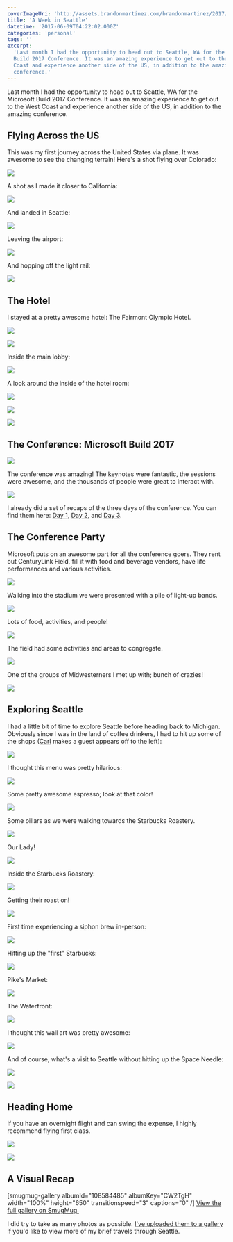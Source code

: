 ```yaml
---
coverImageUri: 'http://assets.brandonmartinez.com/brandonmartinez/2017/06/MartinezMedia-20170513235-Proof-LQ-1000x563.jpg'
title: 'A Week in Seattle'
datetime: '2017-06-09T04:22:02.000Z'
categories: 'personal'
tags: ''
excerpt:
  'Last month I had the opportunity to head out to Seattle, WA for the Microsoft
  Build 2017 Conference. It was an amazing experience to get out to the West
  Coast and experience another side of the US, in addition to the amazing
  conference.'
---
```


Last month I had the opportunity to head out to Seattle, WA for the Microsoft
Build 2017 Conference. It was an amazing experience to get out to the West Coast
and experience another side of the US, in addition to the amazing conference.

## Flying Across the US

This was my first journey across the United States via plane. It was awesome to
see the changing terrain! Here's a shot flying over Colorado:

[![](http://assets.brandonmartinez.com/brandonmartinez/2017/06/MartinezMedia-20170509021-Proof-LQ-1200x1600.jpg)](http://assets.brandonmartinez.com/brandonmartinez/2017/06/MartinezMedia-20170509021-Proof-LQ.jpg)

A shot as I made it closer to California:

[![](http://assets.brandonmartinez.com/brandonmartinez/2017/06/MartinezMedia-20170509027-Proof-LQ-1200x900.jpg)](http://assets.brandonmartinez.com/brandonmartinez/2017/06/MartinezMedia-20170509027-Proof-LQ.jpg)

And landed in Seattle:

[![](http://assets.brandonmartinez.com/brandonmartinez/2017/06/MartinezMedia-20170509088-Proof-LQ-1200x900.jpg)](http://assets.brandonmartinez.com/brandonmartinez/2017/06/MartinezMedia-20170509088-Proof-LQ.jpg)

Leaving the airport:

[![](http://assets.brandonmartinez.com/brandonmartinez/2017/06/MartinezMedia-20170509106-Proof-LQ-1200x900.jpg)](http://assets.brandonmartinez.com/brandonmartinez/2017/06/MartinezMedia-20170509106-Proof-LQ.jpg)

And hopping off the light rail:

[![](http://assets.brandonmartinez.com/brandonmartinez/2017/06/MartinezMedia-20170509116-Proof-LQ-1200x900.jpg)](http://assets.brandonmartinez.com/brandonmartinez/2017/06/MartinezMedia-20170509116-Proof-LQ.jpg)

## The Hotel

I stayed at a pretty awesome hotel: The Fairmont Olympic Hotel.

[![](http://assets.brandonmartinez.com/brandonmartinez/2017/06/MartinezMedia-20170509123-Proof-LQ-1200x1600.jpg)](http://assets.brandonmartinez.com/brandonmartinez/2017/06/MartinezMedia-20170509123-Proof-LQ.jpg)

[![](http://assets.brandonmartinez.com/brandonmartinez/2017/06/MartinezMedia-20170509125-Proof-LQ-1200x900.jpg)](http://assets.brandonmartinez.com/brandonmartinez/2017/06/MartinezMedia-20170509125-Proof-LQ.jpg)

Inside the main lobby:

[![](http://assets.brandonmartinez.com/brandonmartinez/2017/06/MartinezMedia-20170509128-Proof-LQ-1200x900.jpg)](http://assets.brandonmartinez.com/brandonmartinez/2017/06/MartinezMedia-20170509128-Proof-LQ.jpg)

A look around the inside of the hotel room:

[![](http://assets.brandonmartinez.com/brandonmartinez/2017/06/MartinezMedia-20170509133-Proof-LQ-1200x540.jpg)](http://assets.brandonmartinez.com/brandonmartinez/2017/06/MartinezMedia-20170509133-Proof-LQ.jpg)

[![](http://assets.brandonmartinez.com/brandonmartinez/2017/06/MartinezMedia-20170509139-Proof-LQ-1200x900.jpg)](http://assets.brandonmartinez.com/brandonmartinez/2017/06/MartinezMedia-20170509139-Proof-LQ.jpg)

[![](http://assets.brandonmartinez.com/brandonmartinez/2017/06/MartinezMedia-20170509140-Proof-LQ-1200x1600.jpg)](http://assets.brandonmartinez.com/brandonmartinez/2017/06/MartinezMedia-20170509140-Proof-LQ.jpg)

## The Conference: Microsoft Build 2017

[![](http://assets.brandonmartinez.com/brandonmartinez/2017/06/MartinezMedia-20170510156-Proof-LQ-1200x1600.jpg)](http://assets.brandonmartinez.com/brandonmartinez/2017/06/MartinezMedia-20170510156-Proof-LQ.jpg)

The conference was amazing! The keynotes were fantastic, the sessions were
awesome, and the thousands of people were great to interact with.

[![](http://assets.brandonmartinez.com/brandonmartinez/2017/06/MartinezMedia-20170510162-Proof-LQ-1200x1600.jpg)](http://assets.brandonmartinez.com/brandonmartinez/2017/06/MartinezMedia-20170510162-Proof-LQ.jpg)

I already did a set of recaps of the three days of the conference. You can find
them here:
[Day 1](https://www.brandonmartinez.com/2017/05/11/microsoft-build-2017-day-1-recap/),
[Day 2](https://www.brandonmartinez.com/2017/05/12/microsoft-build-2017-day-2-recap/),
and
[Day 3](https://www.brandonmartinez.com/2017/05/12/microsoft-build-2017-day-3-recap/).

## The Conference Party

Microsoft puts on an awesome part for all the conference goers. They rent out
CenturyLink Field, fill it with food and beverage vendors, have life
performances and various activities.

[![](http://assets.brandonmartinez.com/brandonmartinez/2017/06/MartinezMedia-20170511009-3-Proof-LQ-1200x1600.jpg)](http://assets.brandonmartinez.com/brandonmartinez/2017/06/MartinezMedia-20170511009-3-Proof-LQ.jpg)

Walking into the stadium we were presented with a pile of light-up bands.

[![](http://assets.brandonmartinez.com/brandonmartinez/2017/06/MartinezMedia-20170511017-3-Proof-LQ-1200x1600.jpg)](http://assets.brandonmartinez.com/brandonmartinez/2017/06/MartinezMedia-20170511017-3-Proof-LQ.jpg)

Lots of food, activities, and people!

[![](http://assets.brandonmartinez.com/brandonmartinez/2017/06/MartinezMedia-20170511025-3-Proof-LQ-1200x900.jpg)](http://assets.brandonmartinez.com/brandonmartinez/2017/06/MartinezMedia-20170511025-3-Proof-LQ.jpg)

The field had some activities and areas to congregate.

[![](http://assets.brandonmartinez.com/brandonmartinez/2017/06/MartinezMedia-20170511043-3-Proof-LQ-1200x900.jpg)](http://assets.brandonmartinez.com/brandonmartinez/2017/06/MartinezMedia-20170511043-3-Proof-LQ.jpg)

One of the groups of Midwesterners I met up with; bunch of crazies!

[![](http://assets.brandonmartinez.com/brandonmartinez/2017/06/MartinezMedia-20170511050-3-Proof-LQ-1200x901.jpg)](http://assets.brandonmartinez.com/brandonmartinez/2017/06/MartinezMedia-20170511050-3-Proof-LQ.jpg)

## Exploring Seattle

I had a little bit of time to explore Seattle before heading back to Michigan.
Obviously since I was in the land of coffee drinkers, I had to hit up some of
the shops ([Carl](http://caschw.com/) makes a guest appears off to the left):

[![](http://assets.brandonmartinez.com/brandonmartinez/2017/06/MartinezMedia-20170512002-Proof-LQ-1200x900.jpg)](http://assets.brandonmartinez.com/brandonmartinez/2017/06/MartinezMedia-20170512002-Proof-LQ.jpg)

I thought this menu was pretty hilarious:

[![](http://assets.brandonmartinez.com/brandonmartinez/2017/06/MartinezMedia-20170512006-Proof-LQ-1200x1600.jpg)](http://assets.brandonmartinez.com/brandonmartinez/2017/06/MartinezMedia-20170512006-Proof-LQ.jpg)

Some pretty awesome espresso; look at that color!

[![](http://assets.brandonmartinez.com/brandonmartinez/2017/06/MartinezMedia-20170512009-Proof-LQ-1200x1600.jpg)](http://assets.brandonmartinez.com/brandonmartinez/2017/06/MartinezMedia-20170512009-Proof-LQ.jpg)

Some pillars as we were walking towards the Starbucks Roastery.

[![](http://assets.brandonmartinez.com/brandonmartinez/2017/06/MartinezMedia-20170512018-2-Proof-LQ-1200x1600.jpg)](http://assets.brandonmartinez.com/brandonmartinez/2017/06/MartinezMedia-20170512018-2-Proof-LQ.jpg)

Our Lady!

[![](http://assets.brandonmartinez.com/brandonmartinez/2017/06/MartinezMedia-20170512019-2-Proof-LQ-1200x1600.jpg)](http://assets.brandonmartinez.com/brandonmartinez/2017/06/MartinezMedia-20170512019-2-Proof-LQ.jpg)

Inside the Starbucks Roastery:

[![](http://assets.brandonmartinez.com/brandonmartinez/2017/06/MartinezMedia-20170512025-2-Proof-LQ-1200x414.jpg)](http://assets.brandonmartinez.com/brandonmartinez/2017/06/MartinezMedia-20170512025-2-Proof-LQ.jpg)

Getting their roast on!

[![](http://assets.brandonmartinez.com/brandonmartinez/2017/06/MartinezMedia-20170512033-Proof-LQ-1200x1600.jpg)](http://assets.brandonmartinez.com/brandonmartinez/2017/06/MartinezMedia-20170512033-Proof-LQ.jpg)

First time experiencing a siphon brew in-person:

[![](http://assets.brandonmartinez.com/brandonmartinez/2017/06/MartinezMedia-20170512035-2-Proof-LQ-1200x1600.jpg)](http://assets.brandonmartinez.com/brandonmartinez/2017/06/MartinezMedia-20170512035-2-Proof-LQ.jpg)

Hitting up the "first" Starbucks:

[![](http://assets.brandonmartinez.com/brandonmartinez/2017/06/MartinezMedia-20170513090-Proof-LQ-1200x1600.jpg)](http://assets.brandonmartinez.com/brandonmartinez/2017/06/MartinezMedia-20170513090-Proof-LQ.jpg)

Pike's Market:

[![](http://assets.brandonmartinez.com/brandonmartinez/2017/06/MartinezMedia-20170513103-Proof-LQ-1200x900.jpg)](http://assets.brandonmartinez.com/brandonmartinez/2017/06/MartinezMedia-20170513103-Proof-LQ.jpg)

The Waterfront:

[![](http://assets.brandonmartinez.com/brandonmartinez/2017/06/MartinezMedia-20170513133-Proof-LQ-1200x470.jpg)](http://assets.brandonmartinez.com/brandonmartinez/2017/06/MartinezMedia-20170513133-Proof-LQ.jpg)

I thought this wall art was pretty awesome:

[![](http://assets.brandonmartinez.com/brandonmartinez/2017/06/MartinezMedia-20170513158-Proof-LQ-1200x900.jpg)](http://assets.brandonmartinez.com/brandonmartinez/2017/06/MartinezMedia-20170513158-Proof-LQ.jpg)

And of course, what's a visit to Seattle without hitting up the Space Needle:

[![](http://assets.brandonmartinez.com/brandonmartinez/2017/06/MartinezMedia-20170513174-Proof-LQ-1200x1600.jpg)](http://assets.brandonmartinez.com/brandonmartinez/2017/06/MartinezMedia-20170513174-Proof-LQ.jpg)

[![](http://assets.brandonmartinez.com/brandonmartinez/2017/06/MartinezMedia-20170513209-Proof-LQ-1200x314.jpg)](http://assets.brandonmartinez.com/brandonmartinez/2017/06/MartinezMedia-20170513209-Proof-LQ.jpg)

## Heading Home

If you have an overnight flight and can swing the expense, I highly recommend
flying first class.

[![](http://assets.brandonmartinez.com/brandonmartinez/2017/06/MartinezMedia-20170513337-Proof-LQ-1200x1600.jpg)](http://assets.brandonmartinez.com/brandonmartinez/2017/06/MartinezMedia-20170513337-Proof-LQ.jpg)

[![](http://assets.brandonmartinez.com/brandonmartinez/2017/06/MartinezMedia-20170514363-Proof-LQ-1200x1600.jpg)](http://assets.brandonmartinez.com/brandonmartinez/2017/06/MartinezMedia-20170514363-Proof-LQ.jpg)

## A Visual Recap

\[smugmug-gallery albumId="108584485" albumKey="CW2TgH" width="100%"
height="650" transitionspeed="3" captions="0" /\]
[View the full gallery on SmugMug.](http://bmtn.us/2qXdeE2)

I did try to take as many photos as possible.
[I've uploaded them to a gallery](http://bmtn.us/2qXdeE2) if you'd like to view
more of my brief travels through Seattle.
